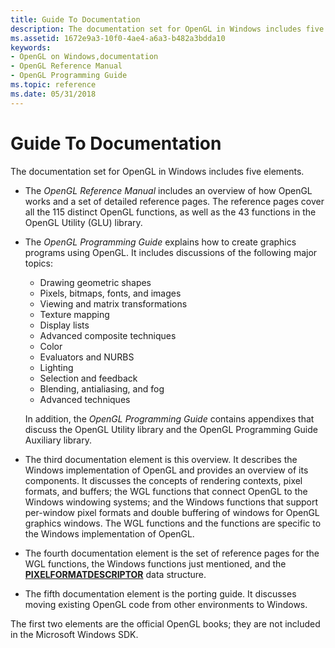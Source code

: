 ```yaml
---
title: Guide To Documentation
description: The documentation set for OpenGL in Windows includes five elements.
ms.assetid: 1672e9a3-10f0-4ae4-a6a3-b482a3bdda10
keywords:
- OpenGL on Windows,documentation
- OpenGL Reference Manual
- OpenGL Programming Guide
ms.topic: reference
ms.date: 05/31/2018
---
```


# Guide To Documentation

The documentation set for OpenGL in Windows includes five elements.

-   The *OpenGL Reference Manual* includes an overview of how OpenGL works and a set of detailed reference pages. The reference pages cover all the 115 distinct OpenGL functions, as well as the 43 functions in the OpenGL Utility (GLU) library.

-   The *OpenGL Programming Guide* explains how to create graphics programs using OpenGL. It includes discussions of the following major topics:

    -   Drawing geometric shapes
    -   Pixels, bitmaps, fonts, and images
    -   Viewing and matrix transformations
    -   Texture mapping
    -   Display lists
    -   Advanced composite techniques
    -   Color
    -   Evaluators and NURBS
    -   Lighting
    -   Selection and feedback
    -   Blending, antialiasing, and fog
    -   Advanced techniques

    In addition, the *OpenGL Programming Guide* contains appendixes that discuss the OpenGL Utility library and the OpenGL Programming Guide Auxiliary library.

-   The third documentation element is this overview. It describes the Windows implementation of OpenGL and provides an overview of its components. It discusses the concepts of rendering contexts, pixel formats, and buffers; the WGL functions that connect OpenGL to the Windows windowing systems; and the Windows functions that support per-window pixel formats and double buffering of windows for OpenGL graphics windows. The WGL functions and the functions are specific to the Windows implementation of OpenGL.

-   The fourth documentation element is the set of reference pages for the WGL functions, the Windows functions just mentioned, and the [**PIXELFORMATDESCRIPTOR**](/windows/win32/api/wingdi/ns-wingdi-pixelformatdescriptor) data structure.

-   The fifth documentation element is the porting guide. It discusses moving existing OpenGL code from other environments to Windows.

The first two elements are the official OpenGL books; they are not included in the Microsoft Windows SDK.

 

 




